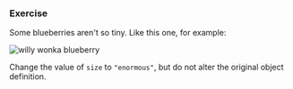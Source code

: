 <!--{ ids:[180], language:'JavaScript', type:'workshop', order: 6, name:'Change a Value', description:'Changing a value is as simple as assigning one' } -->
### Exercise

Some blueberries aren't so tiny. Like this one, for example:

![willy wonka blueberry](https://s-media-cache-ak0.pinimg.com/564x/e0/86/90/e0869095145d679c238b85387af7208a.jpg)

Change the value of `size` to `"enormous"`, but do not alter the original object definition.
